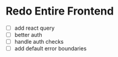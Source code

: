 # Redo Entire Frontend

- [ ] add react query
- [ ] better auth
- [ ] handle auth checks
- [ ] add default error boundaries
